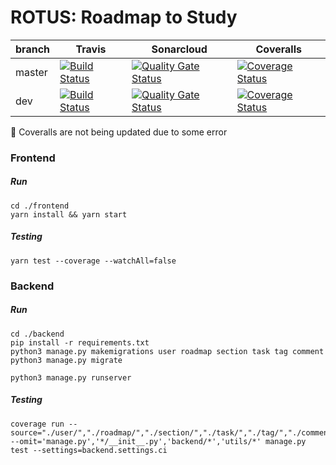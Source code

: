 # ROTUS: Roadmap to Study

branch       | Travis | Sonarcloud | Coveralls |
------------ | ---- | ---- | ----
master       | [![Build Status](https://travis-ci.org/swsnu/swpp2020-team6.svg?branch=master)](https://travis-ci.org/swsnu/swpp2020-team6) | [![Quality Gate Status](https://sonarcloud.io/api/project_badges/measure?project=swsnu_swpp2020-team6&metric=alert_status)](https://sonarcloud.io/dashboard?id=swsnu_swpp2020-team6) | [![Coverage Status](https://coveralls.io/repos/github/swsnu/swpp2020-team6/badge.svg?branch=master)](https://coveralls.io/github/swsnu/swpp2020-team6?branch=master)
dev  |  [![Build Status](https://travis-ci.org/swsnu/swpp2020-team6.svg?branch=dev)](https://travis-ci.org/swsnu/swpp2020-team6) |  [![Quality Gate Status](https://sonarcloud.io/api/project_badges/measure?project=swsnu_swpp2020-team6&metric=alert_status)](https://sonarcloud.io/dashboard?id=swsnu_swpp2020-team6)  | [![Coverage Status](https://coveralls.io/repos/github/swsnu/swpp2020-team6/badge.svg?branch=dev)](https://coveralls.io/github/swsnu/swpp2020-team6?branch=dev)

:rotating_light: Coveralls are not being updated due to some error

### Frontend

##### Run

```shell
cd ./frontend
yarn install && yarn start
```

##### Testing

```shell
yarn test --coverage --watchAll=false
```



### Backend

##### Run

```shell
cd ./backend
pip install -r requirements.txt
python3 manage.py makemigrations user roadmap section task tag comment
python3 manage.py migrate

python3 manage.py runserver
```

##### Testing

```shell
coverage run --source="./user/","./roadmap/","./section/","./task/","./tag/","./comment/" --omit='manage.py','*/__init__.py','backend/*','utils/*' manage.py test --settings=backend.settings.ci
```

